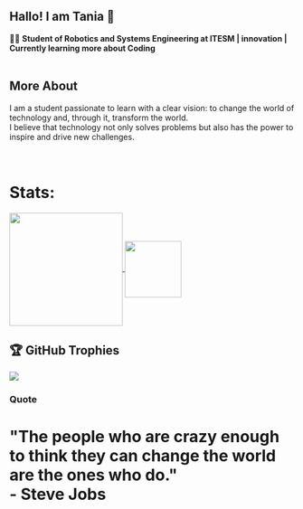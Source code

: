 ## Hallo! I am Tania 🍓

👨‍💻 **Student of Robotics and Systems Engineering at ITESM | innovation | Currently learning more about Coding**<br><br>
## More About<br>
I am a student passionate to learn with a clear vision: to change the world of technology and, through it, transform the world.<br>I believe that technology not only solves problems but also has the power to inspire and drive new challenges.<br><br><br>

# Stats:
<a href="https://github.com/tanianwn/github-readme-stats">
  <img height=200 align="center" src="https://github-readme-stats.vercel.app/api?username=tanianwn&theme=rose" />
</a>
<a href="https://github.com/anuraghazra/convoychat">
  <img height=100 align="center" src="https://github-readme-stats.vercel.app/api/top-langs?username=tanianwn&theme=rose&layout=compact&langs_count=8&card_width=320"/>
</a>

## 🏆 GitHub Trophies
![](https://github-profile-trophy.vercel.app/?username=tanianwn&theme=radical&no-frame=false&no-bg=true&margin-w=4)

### Quote
# "The people who are crazy enough to think they can change the world are the ones who do."<br>- Steve Jobs

